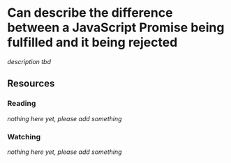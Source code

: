 # Can describe the difference between a JavaScript Promise being fulfilled and it being rejected
_description tbd_
## Resources
### Reading
_nothing here yet, please add something_
### Watching
_nothing here yet, please add something_
